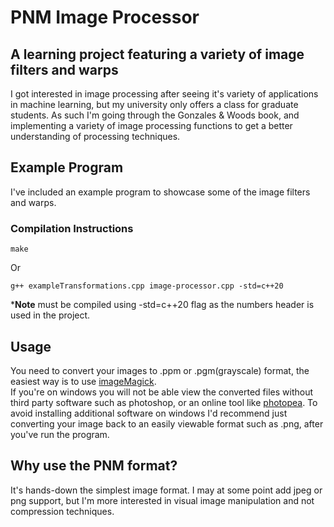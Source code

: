 # PNM Image Processor
## A learning project featuring a variety of image filters and warps
I got interested in image processing after seeing it's variety of applications in machine learning, but my university only offers a class for graduate students.
As such I'm going through the Gonzales & Woods book, and implementing a variety of image processing functions to get a better understanding of processing techniques.

## Example Program
I've included an example program to showcase some of the image filters and warps.
### Compilation Instructions
```
make
```
Or
```
g++ exampleTransformations.cpp image-processor.cpp -std=c++20
```
***Note** must be compiled using -std=c++20 flag as the numbers header is used in the project.

## Usage
You need to convert your images to .ppm or .pgm(grayscale) format, the easiest way is to use [imageMagick](https://imagemagick.org/script/download.php).\
If you're on windows you will not be able view the converted files without third party software such as photoshop, or an online tool like [photopea](https://www.photopea.com/).
To avoid installing additional software on windows I'd recommend just converting your image back to an easily viewable format such as .png, after you've run the program.

## Why use the PNM format?
It's hands-down the simplest image format. I may at some point add jpeg or png support, but I'm more interested in visual image manipulation and not compression techniques.
